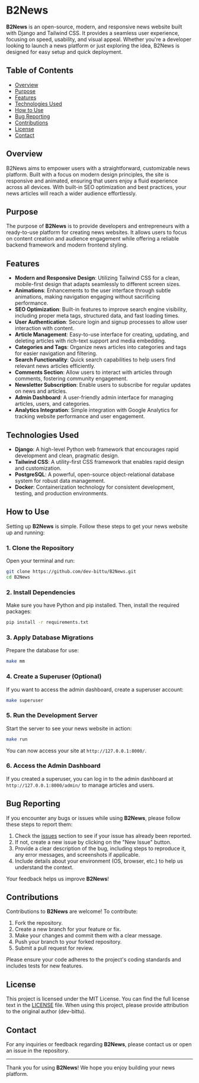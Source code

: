# B2News
**B2News** is an open-source, modern, and responsive news website built with Django and Tailwind CSS. It provides a seamless user experience, focusing on speed, usability, and visual appeal. Whether you're a developer looking to launch a news platform or just exploring the idea, B2News is designed for easy setup and quick deployment.

## Table of Contents
- [Overview](#overview)
- [Purpose](#purpose)
- [Features](#features)
- [Technologies Used](#technologies-used)
- [How to Use](#how-to-use)
- [Bug Reporting](#bug-reporting)
- [Contributions](#contributions)
- [License](#license)
- [Contact](#contact)

## Overview
B2News aims to empower users with a straightforward, customizable news platform. Built with a focus on modern design principles, the site is responsive and animated, ensuring that users enjoy a fluid experience across all devices. With built-in SEO optimization and best practices, your news articles will reach a wider audience effortlessly.

## Purpose
The purpose of **B2News** is to provide developers and entrepreneurs with a ready-to-use platform for creating news websites. It allows users to focus on content creation and audience engagement while offering a reliable backend framework and modern frontend styling. 

## Features
- **Modern and Responsive Design**: Utilizing Tailwind CSS for a clean, mobile-first design that adapts seamlessly to different screen sizes.
- **Animations**: Enhancements to the user interface through subtle animations, making navigation engaging without sacrificing performance.
- **SEO Optimization**: Built-in features to improve search engine visibility, including proper meta tags, structured data, and fast loading times.
- **User Authentication**: Secure login and signup processes to allow user interaction with content.
- **Article Management**: Easy-to-use interface for creating, updating, and deleting articles with rich-text support and media embedding.
- **Categories and Tags**: Organize news articles into categories and tags for easier navigation and filtering.
- **Search Functionality**: Quick search capabilities to help users find relevant news articles efficiently.
- **Comments Section**: Allow users to interact with articles through comments, fostering community engagement.
- **Newsletter Subscription**: Enable users to subscribe for regular updates on news and articles.
- **Admin Dashboard**: A user-friendly admin interface for managing articles, users, and categories.
- **Analytics Integration**: Simple integration with Google Analytics for tracking website performance and user engagement.

## Technologies Used
- **Django**: A high-level Python web framework that encourages rapid development and clean, pragmatic design.
- **Tailwind CSS**: A utility-first CSS framework that enables rapid design and customization.
- **PostgreSQL**: A powerful, open-source object-relational database system for robust data management.
- **Docker**: Containerization technology for consistent development, testing, and production environments.

## How to Use
Setting up **B2News** is simple. Follow these steps to get your news website up and running:

### 1. Clone the Repository
Open your terminal and run:
```bash
git clone https://github.com/dev-bittu/B2News.git
cd B2News
```

### 2. Install Dependencies
Make sure you have Python and pip installed. Then, install the required packages:
```bash
pip install -r requirements.txt
```

### 3. Apply Database Migrations
Prepare the database for use:
```bash
make mm
```

### 4. Create a Superuser (Optional)
If you want to access the admin dashboard, create a superuser account:
```bash
make superuser
```

### 5. Run the Development Server
Start the server to see your news website in action:
```bash
make run
```
You can now access your site at `http://127.0.0.1:8000/`.

### 6. Access the Admin Dashboard
If you created a superuser, you can log in to the admin dashboard at `http://127.0.0.1:8000/admin/` to manage articles and users.

## Bug Reporting
If you encounter any bugs or issues while using **B2News**, please follow these steps to report them:
1. Check the [issues](https://github.com/dev-bittu/B2News/issues) section to see if your issue has already been reported.
2. If not, create a new issue by clicking on the "New Issue" button.
3. Provide a clear description of the bug, including steps to reproduce it, any error messages, and screenshots if applicable.
4. Include details about your environment (OS, browser, etc.) to help us understand the context.

Your feedback helps us improve **B2News**!

## Contributions
Contributions to **B2News** are welcome! To contribute:
1. Fork the repository.
2. Create a new branch for your feature or fix.
3. Make your changes and commit them with a clear message.
4. Push your branch to your forked repository.
5. Submit a pull request for review.

Please ensure your code adheres to the project's coding standards and includes tests for new features.

## License
This project is licensed under the MIT License. You can find the full license text in the [LICENSE](LICENSE) file. When using this project, please provide attribution to the original author (dev-bittu).

## Contact
For any inquiries or feedback regarding **B2News**, please contact us or open an issue in the repository.

---

Thank you for using **B2News**! We hope you enjoy building your news platform.
